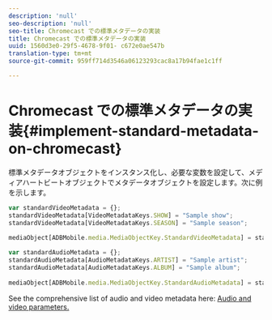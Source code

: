 ```yaml
---
description: 'null'
seo-description: 'null'
seo-title: Chromecast での標準メタデータの実装
title: Chromecast での標準メタデータの実装
uuid: 1560d3e0-29f5-4678-9f01- c672e0ae547b
translation-type: tm+mt
source-git-commit: 959ff714d3546a06123293cac8a17b94fae1c1ff

---
```



# Chromecast での標準メタデータの実装{#implement-standard-metadata-on-chromecast}

標準メタデータオブジェクトをインスタンス化し、必要な変数を設定して、メディアハートビートオブジェクトでメタデータオブジェクトを設定します。次に例を示します。

```js
var standardVideoMetadata = {}; 
standardVideoMetadata[VideoMetadataKeys.SHOW] = "Sample show"; 
standardVideoMetadata[VideoMetadataKeys.SEASON] = "Sample season"; 
 
mediaObject[ADBMobile.media.MediaObjectKey.StandardVideoMetadata] = standardVideoMetadata;
```

```js
var standardAudioMetadata = {}; 
standardAudioMetadata[AudioMetadataKeys.ARTIST] = "Sample artist"; 
standardAudioMetadata[AudioMetadataKeys.ALBUM] = "Sample album"; 
 
mediaObject[ADBMobile.media.MediaObjectKey.StandardAudioMetadata] = standardAudioMetadata;
```

See the comprehensive list of audio and video metadata here: [Audio and video parameters.](../../../metrics-and-metadata/audio-video-parameters.md)
